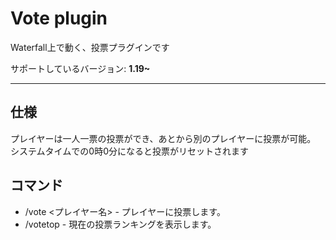 # Vote plugin
Waterfall上で動く、投票プラグインです

サポートしているバージョン: **1.19~**

---
## 仕様
プレイヤーは一人一票の投票ができ、あとから別のプレイヤーに投票が可能。  
システムタイムでの0時0分になると投票がリセットされます  

## コマンド
- /vote <プレイヤー名> - プレイヤーに投票します。
- /votetop - 現在の投票ランキングを表示します。